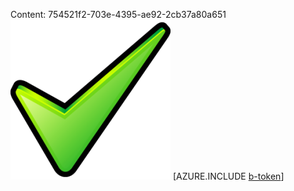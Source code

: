 Content: 754521f2-703e-4395-ae92-2cb37a80a651![image](2d353a2b-f9b4-4aff-a973-1fc1de31c49d.png)
[AZURE.INCLUDE [b-token](a93bc2bc-302a-4a9b-a87e-5629d222081a.md)]
